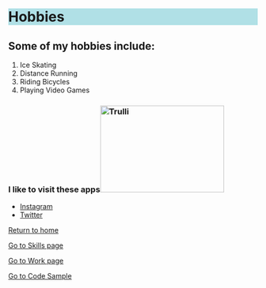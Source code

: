 <!DOCTYPE html>
<html>
<body>

<h1 style="background-color:powderblue;">Hobbies</h1>

<h2>Some of my hobbies include:</h2>
<ol>
<li>Ice Skating</li>
<li>Distance Running</li>
<li>Riding Bicycles</li>
<li>Playing Video Games</li>
</ol>

<h3>I like to visit these apps<img src="https://upload.wikimedia.org/wikipedia/commons/9/95/Instagram_logo_2022.svg" alt="Trulli" width="250" height="176"></h3>
  <ul>
<li><a href="https://www.instagram.com/">Instagram</a></li>
<li><a href="https://www.twitter.com">Twitter</a></li>
</ul>
<p><a href="./README.md">Return to home</a></p>
  <p><a href="./Skills.md">Go to Skills page</a></p>
  <p><a href="./Work.md">Go to Work page</a></p>
  <p><a href="./Code_sample.md">Go to Code Sample</a></p>

</body>
</html>
